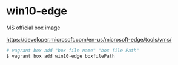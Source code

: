 # win10-edge
MS official box image 

https://developer.microsoft.com/en-us/microsoft-edge/tools/vms/
```bash
# vagrant box add "box file name" "box file Path"
$ vagrant box add win10-edge boxfilePath
```
